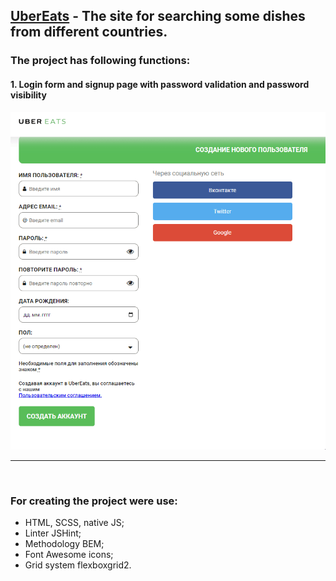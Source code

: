 ## [UberEats](https://albshar.github.io/ubereats/) - The site for searching some dishes from different countries.

### The project has following functions:
#### 1. Login form and signup page with password validation and password visibility
![](https://github.com/AlbShar/ubereats/blob/master/gifs/signup_form.gif)
___

<br>

### For creating the project were use:
- HTML, SCSS, native JS;
- Linter JSHint;
- Methodology BEM;
- Font Awesome icons;
- Grid system flexboxgrid2.
